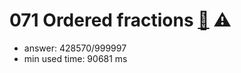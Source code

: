 071 Ordered fractions [:link:](http://projecteuler.net/problem=71)  :warning:
========================

- answer: 428570/999997 
- min used time: 90681 ms

